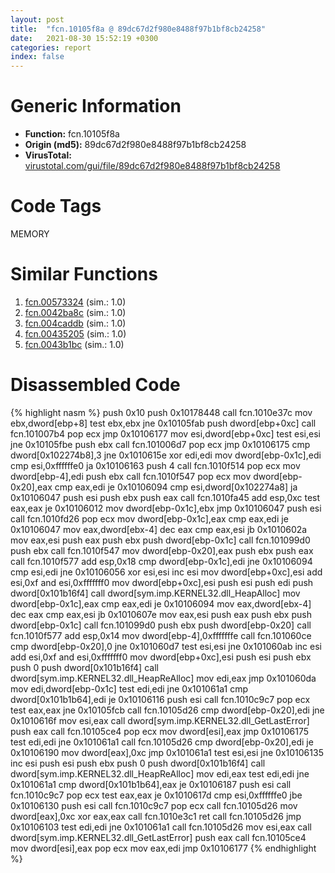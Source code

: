 ```yaml
---
layout: post
title:  "fcn.10105f8a @ 89dc67d2f980e8488f97b1bf8cb24258"
date:   2021-08-30 15:52:19 +0300
categories: report
index: false
---
```


# Generic Information
- **Function:** fcn.10105f8a
- **Origin (md5):** 89dc67d2f980e8488f97b1bf8cb24258
- **VirusTotal:** [virustotal.com/gui/file/89dc67d2f980e8488f97b1bf8cb24258][virustotal_ref]

# Code Tags
<span class="tag" id="MEMORY">MEMORY</span>


# Similar Functions

1. [fcn.00573324][similar_1_ref] (sim.: 1.0)
2. [fcn.0042ba8c][similar_2_ref] (sim.: 1.0)
3. [fcn.004caddb][similar_3_ref] (sim.: 1.0)
4. [fcn.00435205][similar_4_ref] (sim.: 1.0)
5. [fcn.0043b1bc][similar_5_ref] (sim.: 1.0)


# Disassembled Code

{% highlight nasm %}
push 0x10
push 0x10178448
call fcn.1010e37c
mov ebx,dword[ebp+8]
test ebx,ebx
jne 0x10105fab
push dword[ebp+0xc]
call fcn.101007b4
pop ecx
jmp 0x10106177
mov esi,dword[ebp+0xc]
test esi,esi
jne 0x10105fbe
push ebx
call fcn.101006d7
pop ecx
jmp 0x10106175
cmp dword[0x102274b8],3
jne 0x1010615e
xor edi,edi
mov dword[ebp-0x1c],edi
cmp esi,0xffffffe0
ja 0x10106163
push 4
call fcn.1010f514
pop ecx
mov dword[ebp-4],edi
push ebx
call fcn.1010f547
pop ecx
mov dword[ebp-0x20],eax
cmp eax,edi
je 0x10106094
cmp esi,dword[0x102274a8]
ja 0x10106047
push esi
push ebx
push eax
call fcn.1010fa45
add esp,0xc
test eax,eax
je 0x10106012
mov dword[ebp-0x1c],ebx
jmp 0x10106047
push esi
call fcn.1010fd26
pop ecx
mov dword[ebp-0x1c],eax
cmp eax,edi
je 0x10106047
mov eax,dword[ebx-4]
dec eax
cmp eax,esi
jb 0x1010602a
mov eax,esi
push eax
push ebx
push dword[ebp-0x1c]
call fcn.101099d0
push ebx
call fcn.1010f547
mov dword[ebp-0x20],eax
push ebx
push eax
call fcn.1010f577
add esp,0x18
cmp dword[ebp-0x1c],edi
jne 0x10106094
cmp esi,edi
jne 0x10106056
xor esi,esi
inc esi
mov dword[ebp+0xc],esi
add esi,0xf
and esi,0xfffffff0
mov dword[ebp+0xc],esi
push esi
push edi
push dword[0x101b16f4]
call dword[sym.imp.KERNEL32.dll_HeapAlloc]
mov dword[ebp-0x1c],eax
cmp eax,edi
je 0x10106094
mov eax,dword[ebx-4]
dec eax
cmp eax,esi
jb 0x1010607e
mov eax,esi
push eax
push ebx
push dword[ebp-0x1c]
call fcn.101099d0
push ebx
push dword[ebp-0x20]
call fcn.1010f577
add esp,0x14
mov dword[ebp-4],0xfffffffe
call fcn.101060ce
cmp dword[ebp-0x20],0
jne 0x101060d7
test esi,esi
jne 0x101060ab
inc esi
add esi,0xf
and esi,0xfffffff0
mov dword[ebp+0xc],esi
push esi
push ebx
push 0
push dword[0x101b16f4]
call dword[sym.imp.KERNEL32.dll_HeapReAlloc]
mov edi,eax
jmp 0x101060da
mov edi,dword[ebp-0x1c]
test edi,edi
jne 0x101061a1
cmp dword[0x101b1b64],edi
je 0x10106116
push esi
call fcn.1010c9c7
pop ecx
test eax,eax
jne 0x10105fcb
call fcn.10105d26
cmp dword[ebp-0x20],edi
jne 0x1010616f
mov esi,eax
call dword[sym.imp.KERNEL32.dll_GetLastError]
push eax
call fcn.10105ce4
pop ecx
mov dword[esi],eax
jmp 0x10106175
test edi,edi
jne 0x101061a1
call fcn.10105d26
cmp dword[ebp-0x20],edi
je 0x10106190
mov dword[eax],0xc
jmp 0x101061a1
test esi,esi
jne 0x10106135
inc esi
push esi
push ebx
push 0
push dword[0x101b16f4]
call dword[sym.imp.KERNEL32.dll_HeapReAlloc]
mov edi,eax
test edi,edi
jne 0x101061a1
cmp dword[0x101b1b64],eax
je 0x10106187
push esi
call fcn.1010c9c7
pop ecx
test eax,eax
je 0x1010617d
cmp esi,0xffffffe0
jbe 0x10106130
push esi
call fcn.1010c9c7
pop ecx
call fcn.10105d26
mov dword[eax],0xc
xor eax,eax
call fcn.1010e3c1
ret
call fcn.10105d26
jmp 0x10106103
test edi,edi
jne 0x101061a1
call fcn.10105d26
mov esi,eax
call dword[sym.imp.KERNEL32.dll_GetLastError]
push eax
call fcn.10105ce4
mov dword[esi],eax
pop ecx
mov eax,edi
jmp 0x10106177
{% endhighlight %}


[similar_1_ref]: /report/fcn.00573324@c60344b51fa39a329b92557d24ff7670
[similar_2_ref]: /report/fcn.0042ba8c@a1c6b07868a0eea8f4ee5a872aa71909
[similar_3_ref]: /report/fcn.004caddb@be7fba7cc724acf4ae2900d99e0fc9c3
[similar_4_ref]: /report/fcn.00435205@7b00dd8f2abf54a73bfb09681334ff78
[similar_5_ref]: /report/fcn.0043b1bc@44e1ffcf4e71f4505c09d520fd75f1e4
[virustotal_ref]: https://www.virustotal.com/gui/file/89dc67d2f980e8488f97b1bf8cb24258